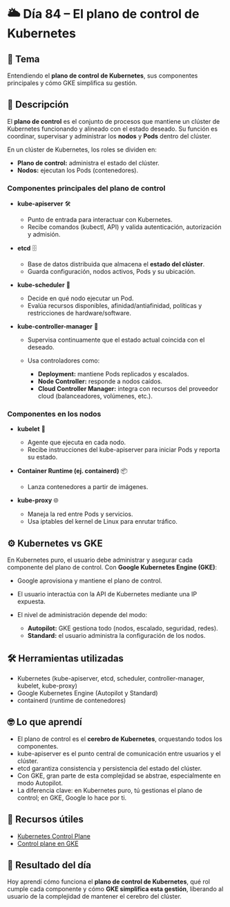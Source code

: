 # 🌥️ Día 84 – El plano de control de Kubernetes

## 📌 Tema

Entendiendo el **plano de control de Kubernetes**, sus componentes principales y cómo GKE simplifica su gestión.

## 📝 Descripción

El **plano de control** es el conjunto de procesos que mantiene un clúster de Kubernetes funcionando y alineado con el estado deseado.
Su función es coordinar, supervisar y administrar los **nodos** y **Pods** dentro del clúster.

En un clúster de Kubernetes, los roles se dividen en:

- **Plano de control:** administra el estado del clúster.
- **Nodos:** ejecutan los Pods (contenedores).

### Componentes principales del plano de control

- **kube-apiserver** 🛠️

  - Punto de entrada para interactuar con Kubernetes.
  - Recibe comandos (kubectl, API) y valida autenticación, autorización y admisión.

- **etcd** 🗄️

  - Base de datos distribuida que almacena el **estado del clúster**.
  - Guarda configuración, nodos activos, Pods y su ubicación.

- **kube-scheduler** 📅

  - Decide en qué nodo ejecutar un Pod.
  - Evalúa recursos disponibles, afinidad/antiafinidad, políticas y restricciones de hardware/software.

- **kube-controller-manager** 🔄

  - Supervisa continuamente que el estado actual coincida con el deseado.
  - Usa controladores como:

    - **Deployment:** mantiene Pods replicados y escalados.
    - **Node Controller:** responde a nodos caídos.
    - **Cloud Controller Manager:** integra con recursos del proveedor cloud (balanceadores, volúmenes, etc.).

### Componentes en los nodos

- **kubelet** 👷

  - Agente que ejecuta en cada nodo.
  - Recibe instrucciones del kube-apiserver para iniciar Pods y reporta su estado.

- **Container Runtime (ej. containerd)** 📦

  - Lanza contenedores a partir de imágenes.

- **kube-proxy** 🌐

  - Maneja la red entre Pods y servicios.
  - Usa iptables del kernel de Linux para enrutar tráfico.

## ⚙️ Kubernetes vs GKE

En Kubernetes puro, el usuario debe administrar y asegurar cada componente del plano de control.
Con **Google Kubernetes Engine (GKE)**:

- Google aprovisiona y mantiene el plano de control.
- El usuario interactúa con la API de Kubernetes mediante una IP expuesta.
- El nivel de administración depende del modo:

  - **Autopilot:** GKE gestiona todo (nodos, escalado, seguridad, redes).
  - **Standard:** el usuario administra la configuración de los nodos.

## 🛠️ Herramientas utilizadas

- Kubernetes (kube-apiserver, etcd, scheduler, controller-manager, kubelet, kube-proxy)
- Google Kubernetes Engine (Autopilot y Standard)
- containerd (runtime de contenedores)

## 🤓 Lo que aprendí

- El plano de control es el **cerebro de Kubernetes**, orquestando todos los componentes.
- kube-apiserver es el punto central de comunicación entre usuarios y el clúster.
- etcd garantiza consistencia y persistencia del estado del clúster.
- Con GKE, gran parte de esta complejidad se abstrae, especialmente en modo Autopilot.
- La diferencia clave: en Kubernetes puro, tú gestionas el plano de control; en GKE, Google lo hace por ti.

## 🔗 Recursos útiles

- [Kubernetes Control Plane](https://kubernetes.io/docs/concepts/overview/components/)
- [Control plane en GKE](https://cloud.google.com/kubernetes-engine/docs/concepts/control-plane)

## 🚀 Resultado del día

Hoy aprendí cómo funciona el **plano de control de Kubernetes**, qué rol cumple cada componente y cómo **GKE simplifica esta gestión**, liberando al usuario de la complejidad de mantener el cerebro del clúster.
